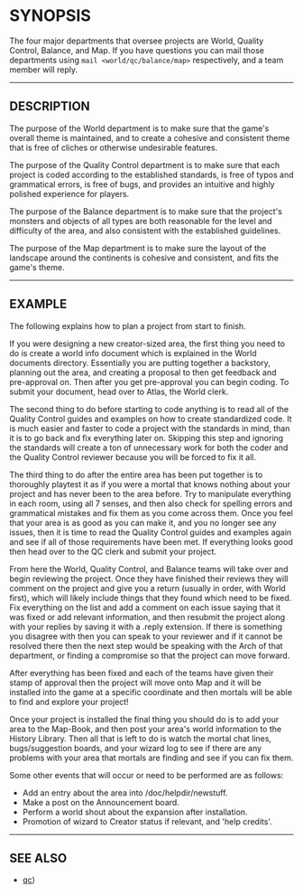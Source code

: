 # SYNOPSIS

The four major departments that oversee projects are World, Quality Control,
Balance, and Map. If you have questions you can mail those departments using
`mail <world/qc/balance/map>` respectively, and a team member will reply.

---

## DESCRIPTION

The purpose of the World department is to make sure that the game's overall
theme is maintained, and to create a cohesive and consistent theme that is
free of cliches or otherwise undesirable features.

The purpose of the Quality Control department is to make sure that each
project is coded according to the established standards, is free of typos and
grammatical errors, is free of bugs, and provides an intuitive and highly
polished experience for players.

The purpose of the Balance department is to make sure that the project's
monsters and objects of all types are both reasonable for the level and
difficulty of the area, and also consistent with the established guidelines.

The purpose of the Map department is to make sure the layout of the landscape
around the continents is cohesive and consistent, and fits the game's theme.

---

## EXAMPLE

The following explains how to plan a project from start to finish.

If you were designing a new creator-sized area, the first thing you need to
do is create a world info document which is explained in the World documents
directory. Essentially you are putting together a backstory, planning out the
area, and creating a proposal to then get feedback and pre-approval on. Then
after you get pre-approval you can begin coding. To submit your document,
head over to Atlas, the World clerk.

The second thing to do before starting to code anything is to read all of the
Quality Control guides and examples on how to create standardized code. It is
much easier and faster to code a project with the standards in mind, than it
is to go back and fix everything later on. Skipping this step and ignoring
the standards will create a ton of unnecessary work for both the coder and
the Quality Control reviewer because you will be forced to fix it all.

The third thing to do after the entire area has been put together is to
thoroughly playtest it as if you were a mortal that knows nothing about your
project and has never been to the area before. Try to manipulate everything
in each room, using all 7 senses, and then also check for spelling errors
and grammatical mistakes and fix them as you come across them. Once you feel
that your area is as good as you can make it, and you no longer see any
issues, then it is time to read the Quality Control guides and examples again
and see if all of those requirements have been met. If everything looks good
then head over to the QC clerk and submit your project.

From here the World, Quality Control, and Balance teams will take over and
begin reviewing the project. Once they have finished their reviews they will
comment on the project and give you a return (usually in order, with World
first), which will likely include things that they found which need to be
fixed. Fix everything on the list and add a comment on each issue saying that
it was fixed or add relevant information, and then resubmit the project along
with your replies by saving it with a .reply extension. If there is something
you disagree with then you can speak to your reviewer and if it cannot be
resolved there then the next step would be speaking with the Arch of that
department, or finding a compromise so that the project can move forward.

After everything has been fixed and each of the teams have given their stamp
of approval then the project will move onto Map and it will be installed into
the game at a specific coordinate and then mortals will be able to find and
explore your project!

Once your project is installed the final thing you should do is to add your
area to the Map-Book, and then post your area's world information to the
History Library. Then all that is left to do is watch the mortal chat lines,
bugs/suggestion boards, and your wizard log to see if there are any problems
with your area that mortals are finding and see if you can fix them.

Some other events that will occur or need to be performed are as follows:

- Add an entry about the area into /doc/helpdir/newstuff.
- Make a post on the Announcement board.
- Perform a world shout about the expansion after installation.
- Promotion of wizard to Creator status if relevant, and 'help credits'.

---

## SEE ALSO

- [qc](./README.md))

